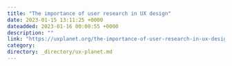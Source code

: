 ```yaml
---
title: "The importance of user research in UX design"
date: 2023-01-15 13:11:25 +0000
dateadded: 2023-01-16 00:00:55 +0000
description: ""
link: "https://uxplanet.org/the-importance-of-user-research-in-ux-design-27ada334062b?source=rss----819cc2aaeee0---4"
category:
directory: _directory/ux-planet.md
---
```

